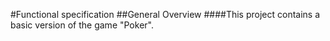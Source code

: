 #Functional specification
##General Overview
####This project contains a basic version of the game "Poker". 
